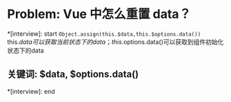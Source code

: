 # Problem: Vue 中怎么重置 data？

*[interview]: start
`Object.assign(this.$data,this.$options.data())`
this.$data可以获取当前状态下的data；this.$options.data()可以获取到组件初始化状态下的data

## 关键词: $data, $options.data()
*[interview]: end
